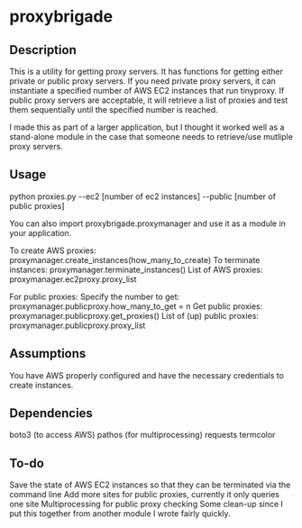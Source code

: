 # proxybrigade

Description
-----------
This is a utility for getting proxy servers.  It has functions for getting either private or public proxy servers.  If you need private proxy servers, it can instantiate a specified number of AWS EC2 instances that run tinyproxy.  If public proxy servers are acceptable, it will retrieve a list of proxies and test them sequentially until the specified number is reached.

I made this as part of a larger application, but I thought it worked well as a stand-alone module in the case that someone needs to retrieve/use mutliple proxy servers.

Usage
-----
python proxies.py --ec2 [number of ec2 instances] --public [number of public proxies]

You can also import proxybrigade.proxymanager and use it as a module in your application.

To create AWS proxies: proxymanager.create_instances(how_many_to_create)
To terminate instances: proxymanager.terminate_instances()
List of AWS proxies: proxymanager.ec2proxy.proxy_list

For public proxies:
Specify the number to get: proxymanager.publicproxy.how_many_to_get = n
Get public proxies: proxymanager.publicproxy.get_proxies()
List of (up) public proxies: proxymanager.publicproxy.proxy_list

Assumptions
-----------
You have AWS properly configured and have the necessary credentials to create instances.

Dependencies
------------
boto3 (to access AWS)
pathos (for multiprocessing)
requests
termcolor

To-do
-----
Save the state of AWS EC2 instances so that they can be terminated via the command line
Add more sites for public proxies, currently it only queries one site
Multiprocessing for public proxy checking
Some clean-up since I put this together from another module I wrote fairly quickly.
